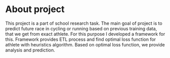 # About project
This project is a part of school research task. The main goal of project is to predict future race in cycling or running based on previous training data, that we get from exact athlete. For this purpose I developed a framework for this. Framework provides ETL process and find optimal loss function for athlete with heuristics algorithm. Based on optimal loss function, we provide analysis and prediction.
